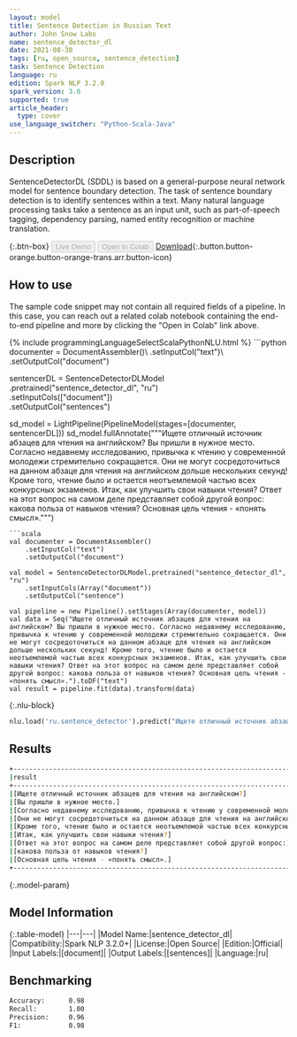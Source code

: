 ```yaml
---
layout: model
title: Sentence Detection in Russian Text
author: John Snow Labs
name: sentence_detector_dl
date: 2021-08-30
tags: [ru, open_source, sentence_detection]
task: Sentence Detection
language: ru
edition: Spark NLP 3.2.0
spark_version: 3.0
supported: true
article_header:
  type: cover
use_language_switcher: "Python-Scala-Java"
---
```


## Description

SentenceDetectorDL (SDDL) is based on a general-purpose neural network model for sentence boundary detection. The task of sentence boundary detection is to identify sentences within a text. Many natural language processing tasks take a sentence as an input unit, such as part-of-speech tagging, dependency parsing, named entity recognition or machine translation.

{:.btn-box}
<button class="button button-orange" disabled>Live Demo</button>
<button class="button button-orange" disabled>Open in Colab</button>
[Download](https://s3.amazonaws.com/auxdata.johnsnowlabs.com/public/models/sentence_detector_dl_ru_3.2.0_3.0_1630320562697.zip){:.button.button-orange.button-orange-trans.arr.button-icon}

## How to use

The sample code snippet may not contain all required fields of a pipeline. In this case, you can reach out a related colab notebook containing the end-to-end pipeline and more by clicking the "Open in Colab" link above.




<div class="tabs-box" markdown="1">
{% include programmingLanguageSelectScalaPythonNLU.html %}
```python
documenter = DocumentAssembler()\
    .setInputCol("text")\
    .setOutputCol("document")
    
sentencerDL = SentenceDetectorDLModel\
  .pretrained("sentence_detector_dl", "ru") \
  .setInputCols(["document"]) \
  .setOutputCol("sentences")

sd_model = LightPipeline(PipelineModel(stages=[documenter, sentencerDL]))
sd_model.fullAnnotate("""Ищете отличный источник абзацев для чтения на английском? Вы пришли в нужное место. Согласно недавнему исследованию, привычка к чтению у современной молодежи стремительно сокращается. Они не могут сосредоточиться на данном абзаце для чтения на английском дольше нескольких секунд! Кроме того, чтение было и остается неотъемлемой частью всех конкурсных экзаменов. Итак, как улучшить свои навыки чтения? Ответ на этот вопрос на самом деле представляет собой другой вопрос: какова польза от навыков чтения? Основная цель чтения - «понять смысл».""")


```
```scala
val documenter = DocumentAssembler()
    .setInputCol("text")
    .setOutputCol("document")

val model = SentenceDetectorDLModel.pretrained("sentence_detector_dl", "ru")
	.setInputCols(Array("document"))
	.setOutputCol("sentence")

val pipeline = new Pipeline().setStages(Array(documenter, model))
val data = Seq("Ищете отличный источник абзацев для чтения на английском? Вы пришли в нужное место. Согласно недавнему исследованию, привычка к чтению у современной молодежи стремительно сокращается. Они не могут сосредоточиться на данном абзаце для чтения на английском дольше нескольких секунд! Кроме того, чтение было и остается неотъемлемой частью всех конкурсных экзаменов. Итак, как улучшить свои навыки чтения? Ответ на этот вопрос на самом деле представляет собой другой вопрос: какова польза от навыков чтения? Основная цель чтения - «понять смысл».").toDF("text")
val result = pipeline.fit(data).transform(data)

```

{:.nlu-block}
```python
nlu.load('ru.sentence_detector').predict("Ищете отличный источник абзацев для чтения на английском? Вы пришли в нужное место. Согласно недавнему исследованию, привычка к чтению у современной молодежи стремительно сокращается. Они не могут сосредоточиться на данном абзаце для чтения на английском дольше нескольких секунд! Кроме того, чтение было и остается неотъемлемой частью всех конкурсных экзаменов. Итак, как улучшить свои навыки чтения? Ответ на этот вопрос на самом деле представляет собой другой вопрос: какова польза от навыков чтения? Основная цель чтения - «понять смысл».", output_level ='sentence')  
```
</div>

## Results

```bash
+-----------------------------------------------------------------------------------------------------+
|result                                                                                               |
+-----------------------------------------------------------------------------------------------------+
|[Ищете отличный источник абзацев для чтения на английском?]                                          |
|[Вы пришли в нужное место.]                                                                          |
|[Согласно недавнему исследованию, привычка к чтению у современной молодежи стремительно сокращается.]|
|[Они не могут сосредоточиться на данном абзаце для чтения на английском дольше нескольких секунд!]   |
|[Кроме того, чтение было и остается неотъемлемой частью всех конкурсных экзаменов.]                  |
|[Итак, как улучшить свои навыки чтения?]                                                             |
|[Ответ на этот вопрос на самом деле представляет собой другой вопрос:]                               |
|[какова польза от навыков чтения?]                                                                   |
|[Основная цель чтения - «понять смысл».]                                                             |
+-----------------------------------------------------------------------------------------------------+


```

{:.model-param}
## Model Information

{:.table-model}
|---|---|
|Model Name:|sentence_detector_dl|
|Compatibility:|Spark NLP 3.2.0+|
|License:|Open Source|
|Edition:|Official|
|Input Labels:|[document]|
|Output Labels:|[sentences]|
|Language:|ru|

## Benchmarking

```bash
Accuracy:      0.98
Recall:        1.00
Precision:     0.96
F1:            0.98

```
